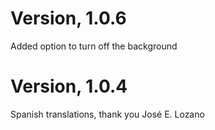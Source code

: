 # Version, 1.0.6
Added option to turn off the background

# Version, 1.0.4

Spanish translations, thank you José E. Lozano
